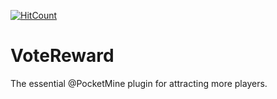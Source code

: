 [![HitCount](http://hits.dwyl.io/YTiStrafeNubzHD/VoteReward.svg)](http://hits.dwyl.io/YTiStrafeNubzHD/VoteReward)

# VoteReward
The essential @PocketMine plugin for attracting more players.
